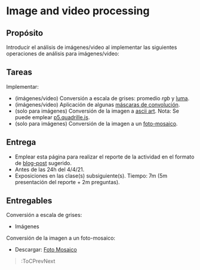 # Image and video processing

## Propósito

Introducir el análisis de imágenes/video al implementar las siguientes operaciones de análisis para imágenes/video:

## Tareas

Implementar:

* (imágenes/video) Conversión a escala de grises: promedio _rgb_ y [luma](https://en.wikipedia.org/wiki/HSL_and_HSV#Disadvantages).
* (imágenes/video) Aplicación de algunas [máscaras de convolución](https://en.wikipedia.org/wiki/Kernel_(image_processing)).
* (solo para imágenes) Conversión de la imagen a [ascii art](https://en.wikipedia.org/wiki/ASCII_art). Nota: Se puede emplear [p5.quadrille.js](https://objetos.github.io/p5.quadrille.js/).
* (solo para imágenes) Conversión de la imagen a un [foto-mosaico](https://en.wikipedia.org/wiki/Photographic_mosaic).

## Entrega

* Emplear esta página para realizar el reporte de la actividad en el formato de [blog-post](/#grading) sugerido.
* Antes de las 24h del 4/4/21.
* Exposiciones en las clase(s) subsiguiente(s). Tiempo: 7m (5m presentación del reporte + 2m preguntas).

## Entregables

Conversión a escala de grises:

* Imágenes

Conversión de la imagen a un foto-mosaico:

* Descargar: [Foto Mosaico](/Mosaico.zip)

> :ToCPrevNext
